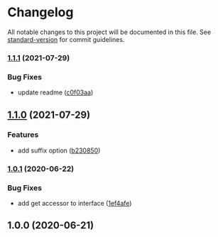 # Changelog

All notable changes to this project will be documented in this file. See [standard-version](https://github.com/conventional-changelog/standard-version) for commit guidelines.

### [1.1.1](https://github.com/justinlettau/ts-generate/compare/v1.1.0...v1.1.1) (2021-07-29)

### Bug Fixes

- update readme ([c0f03aa](https://github.com/justinlettau/ts-generate/commit/c0f03aa234e78e78fbdb0523eddd2a829b08da86))

## [1.1.0](https://github.com/justinlettau/ts-generate/compare/v1.0.1...v1.1.0) (2021-07-29)

### Features

- add suffix option ([b230850](https://github.com/justinlettau/ts-generate/commit/b2308506283e4664ae52495f9ce5bb4c1c167503))

### [1.0.1](https://github.com/justinlettau/ts-generate/compare/v1.0.0...v1.0.1) (2020-06-22)

### Bug Fixes

- add get accessor to interface ([1ef4afe](https://github.com/justinlettau/ts-generate/commit/1ef4afe47e210a9354e10974e3a492a8af51ee82))

## 1.0.0 (2020-06-21)
